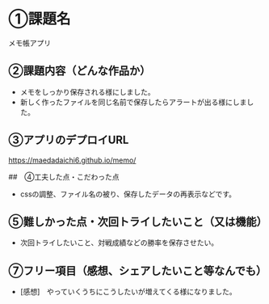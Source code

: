 # ①課題名
メモ帳アプリ

## ②課題内容（どんな作品か）
- メモをしっかり保存される様にしました。
- 新しく作ったファイルを同じ名前で保存したらアラートが出る様にしました。

## ③アプリのデプロイURL
https://maedadaichi6.github.io/memo/

##　④工夫した点・こだわった点
- cssの調整、ファイル名の被り、保存したデータの再表示などです。

## ⑤難しかった点・次回トライしたいこと（又は機能）
- 次回トライしたいこと、対戦成績などの勝率を保存させたい。

## ⑦フリー項目（感想、シェアしたいこと等なんでも）
- [感想]　やっていくうちにこうしたいが増えてくる様になりました。
